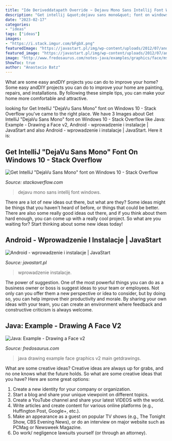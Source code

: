 ```yaml
---
title: "Ide Deriveddatapath Override ~ Dejavu Mono Sans Intellij Font Windows"
description: "Get intellij &quot;dejavu sans mono&quot; font on windows 10"
date: "2023-02-17"
categories:
- "ideas"
tags: ["ideas"]
images:
- "https://i.stack.imgur.com/bFgbX.png"
featuredImage: "https://javastart.pl/img/wp-content/uploads/2012/07/android-project-co-jest-co-201x300.png"
featured_image: "https://javastart.pl/img/wp-content/uploads/2012/07/android-project-co-jest-co-201x300.png"
image: "http://www.fredosaurus.com/notes-java/examples/graphics/face/msPacLady.gif"
ShowToc: true
author: "Anastacio Batz"
---
```



What are some easy andDIY projects you can do to improve your home?
Some easy andDIY projects you can do to improve your home are painting, repairs, and installations. By following these simple tips, you can make your home more comfortable and attractive.

	

		
looking for Get IntelliJ &quot;DejaVu Sans Mono&quot; font on Windows 10 - Stack Overflow you've came to the right place. We have 3 Images about Get IntelliJ &quot;DejaVu Sans Mono&quot; font on Windows 10 - Stack Overflow like Java: Example - Drawing a Face v2, Android - wprowadzenie i instalacje | JavaStart and also Android - wprowadzenie i instalacje | JavaStart. Here it is:
		
    
## Get IntelliJ &quot;DejaVu Sans Mono&quot; Font On Windows 10 - Stack Overflow

<img loading=lazy src="https://i.stack.imgur.com/bFgbX.png" onerror="this.onerror=null;this.src='https://tse2.mm.bing.net/th?id=OIP.W_fQ4mcZ2BbOU3sED6wlIwHaET&amp;pid=15.1';" alt="Get IntelliJ &quot;DejaVu Sans Mono&quot; font on Windows 10 - Stack Overflow">

_Source: stackoverflow.com_

>dejavu mono sans intellij font windows. 

	

There are a lot of new ideas out there, but what are they? Some ideas might be things that you haven't heard of before, or things that could be better. There are also some really good ideas out there, and if you think about them hard enough, you can come up with a really cool project. So what are you waiting for? Start thinking about some new ideas today!

    
## Android - Wprowadzenie I Instalacje | JavaStart

<img loading=lazy src="https://javastart.pl/img/wp-content/uploads/2012/07/android-project-co-jest-co-201x300.png" onerror="this.onerror=null;this.src='https://tse3.mm.bing.net/th?id=OIP.6Z05IP0gseCj-i8MoXcIhwAAAA&amp;pid=15.1';" alt="Android - wprowadzenie i instalacje | JavaStart">

_Source: javastart.pl_

>wprowadzenie instalacje. 

	

The power of suggestion.
One of the most powerful things you can do as a business owner or boss is suggest ideas to your team or employees. Not only can you offer them a new perspective or idea to consider, but by doing so, you can help improve their productivity and morale. By sharing your own ideas with your team, you can create an environment where feedback and constructive criticism is always welcome.

    
## Java: Example - Drawing A Face V2

<img loading=lazy src="http://www.fredosaurus.com/notes-java/examples/graphics/face/msPacLady.gif" onerror="this.onerror=null;this.src='https://tse2.mm.bing.net/th?id=OIP.cK2Y_9KJgEfbMxfCicA6AQHaH4&amp;pid=15.1';" alt="Java: Example - Drawing a Face v2">

_Source: fredosaurus.com_

>java drawing example face graphics v2 main getdrawings. 

	

What are some creative ideas?
Creative ideas are always up for grabs, and no one knows what the future holds. So what are some creative ideas that you have? Here are some great options: 
1. Create a new identity for your company or organization.
2. Start a blog and share your unique viewpoint on different topics.
3. Create a YouTube channel and share your latest VIDEOS with the world. 
4. Write articles and create content for various online platforms (e.g., Huffington Post, Google+, etc.). 
5. Make an appearance as a guest on popular TV shows (e.g., The Tonight Show, CBS Evening News), or do an interview on major website such as PCMag or Newsweek Magazine. 
6. Do work/ negligence lawsuits yourself (or through an attorney).

